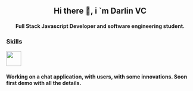 <h2 align="center">Hi there 👋, i `m Darlin VC</h2>
<h4 align="center">Full Stack Javascript Developer and software engineering student.</h4>

<h3>Skills</h3>
<img src="https://pluralsight2.imgix.net/paths/images/javascript-542e10ea6e.png" width="40" heigth="40">
<h4 >Working on a chat application, with users, with some innovations. Soon first demo with all the details.</h4>
